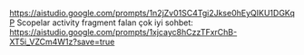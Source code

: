 https://aistudio.google.com/prompts/1n2jZv01SC4Tgi2Jkse0hEyQIKU1DGKqP
Scopelar activity fragment falan çok iyi sohbet:
https://aistudio.google.com/prompts/1xjcayc8hCzzTFxrChB-XT5i_VZCm4W1z?save=true